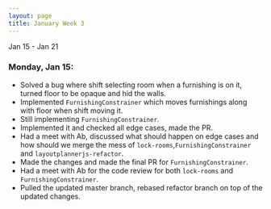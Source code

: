 ```yaml
---
layout: page
title: January Week 3
---
```


Jan 15 - Jan 21<br>

### Monday, Jan 15:

- Solved a bug where shift selecting room when a furnishing is on it, turned floor to be opaque and hid the walls.
- Implemented `FurnishingConstrainer` which moves furnishings along with floor when shift moving it.
- Still implementing `FurnishingConstrainer`.
- Implemented it and checked all edge cases, made the PR.
- Had a meet with Ab, discussed what should happen on edge cases and how should we merge the mess of `lock-rooms`,`FurnishingConstrainer` and `layoutplannerjs-refactor`.
- Made the changes and made the final PR for `FurnishingConstrainer`.
- Had a meet with Ab for the code review for both `lock-rooms` and `FurnishingConstrainer`.
- Pulled the updated master branch, rebased refactor branch on top of the updated changes.